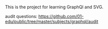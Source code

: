 This is the project for learning GraphQl and SVG. 

audit questions: https://github.com/01-edu/public/tree/master/subjects/graphql/audit
